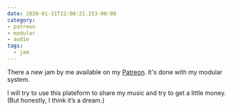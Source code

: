 ```yaml
---
date: 2020-01-31T22:00:21.153-00:00
category:
- patreon
- modular
- audio
tags:
  - jam
---
```

There a new jam by me available on my [Patreon](https://www.patreon.com/posts/2020-01-31-jam-33624070). It's done with my modular system.

I will try to use this plateform to share my music and try to get a little money. (But honestly, I think it’s a dream.)
